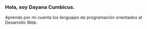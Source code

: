 ### Hola, soy Dayana Cumbicus.
Aprendo por mi cuenta los lenguajes de programación orientados al Desarrollo Web.
